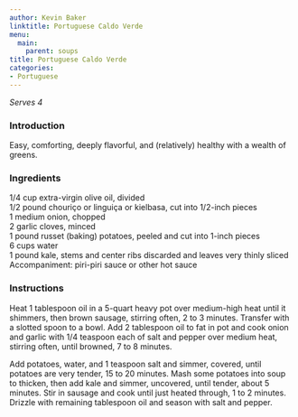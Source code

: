 ```yaml
---
author: Kevin Baker
linktitle: Portuguese Caldo Verde
menu:
  main:
    parent: soups
title: Portuguese Caldo Verde
categories:
- Portuguese
---
```

*Serves 4*

### Introduction

Easy, comforting, deeply flavorful, and (relatively) healthy with a wealth of greens.

### Ingredients

<div class="ingredient-list">

1/4 cup extra-virgin olive oil, divided  
1/2 pound chouriço or linguiça or kielbasa, cut into 1/2-inch pieces  
1 medium onion, chopped  
2 garlic cloves, minced  
1 pound russet (baking) potatoes, peeled and cut into 1-inch pieces  
6 cups water  
1 pound kale, stems and center ribs discarded and leaves very thinly sliced  
Accompaniment: piri-piri sauce or other hot sauce  

</div>

### Instructions

Heat 1 tablespoon oil in a 5-quart heavy pot over medium-high heat until it shimmers, then brown sausage, stirring often, 2 to 3 minutes. Transfer with a slotted spoon to a bowl. Add 2 tablespoon oil to fat in pot and cook onion and garlic with 1/4 teaspoon each of salt and pepper over medium heat, stirring often, until browned, 7 to 8 minutes.

Add potatoes, water, and 1 teaspoon salt and simmer, covered, until potatoes are very tender, 15 to 20 minutes. Mash some potatoes into soup to thicken, then add kale and simmer, uncovered, until tender, about 5 minutes. Stir in sausage and cook until just heated through, 1 to 2 minutes. Drizzle with remaining tablespoon oil and season with salt and pepper.